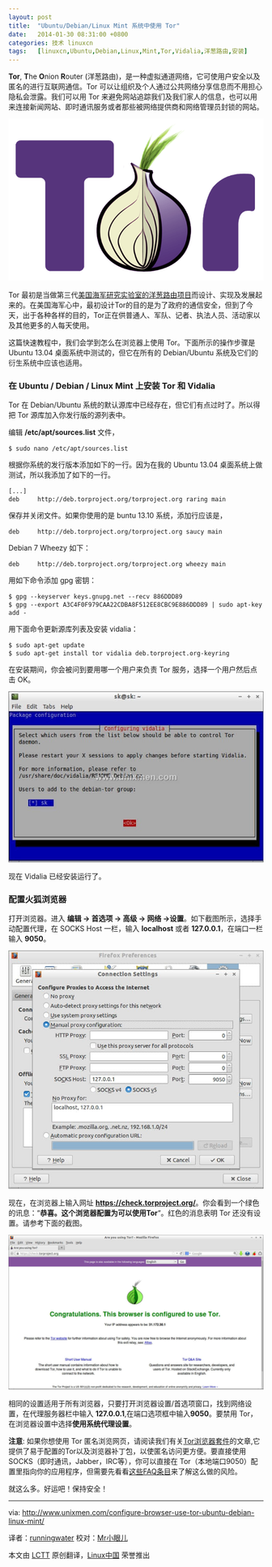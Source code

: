 ```yaml
---
layout: post
title:	"Ubuntu/Debian/Linux Mint 系统中使用 Tor"
date:	2014-01-30 08:31:00 +0800 
categories:	技术 linuxcn 
tags:	[linuxcn,Ubuntu,Debian,Linux,Mint,Tor,Vidalia,洋葱路由,安装]
---
```



**Tor**, **T**he **O**nion **R**outer (洋葱路由)，是一种虚拟通道网络，它可使用户安全以及匿名的进行互联网通信。Tor 可以让组织及个人通过公共网络分享信息而不用担心隐私会泄露。我们可以用 Tor 来避免网站追踪我们及我们家人的信息，也可以用来连接新闻网站、即时通讯服务或者那些被网络提供商和网络管理员封锁的网站。


![](/Asserts/Images/album/201401/30/083025fzlau5t2za7t71ju.png)


Tor 最初是当做第三代[美国海军研究实验室的洋葱路由项目](http://www.onion-router.net/)而设计、实现及发展起来的。在美国海军心中，最初设计Tor的目的是为了政府的通信安全，但到了今天，出于各种各样的目的，Tor正在供普通人、军队、记者、执法人员、活动家以及其他更多的人每天使用。


这篇快速教程中，我们会学到怎么在浏览器上使用 Tor。下面所示的操作步骤是 Ubuntu 13.04 桌面系统中测试的，但它在所有的 Debian/Ubuntu 系统及它们的衍生系统中应该也适用。


### 在 Ubuntu / Debian / Linux Mint 上安装 Tor 和 Vidalia


Tor 在 Debian/Ubuntu 系统的默认源库中已经存在，但它们有点过时了。所以得把 Tor 源库加入你发行版的源列表中。


编辑 **/etc/apt/sources.list** 文件，



```
$ sudo nano /etc/apt/sources.list

```

根据你系统的发行版本添加如下的一行。因为在我的 Ubuntu 13.04 桌面系统上做测试，所以我添加了如下的一行。



```
[...]
deb     http://deb.torproject.org/torproject.org raring main

```

保存并关闭文件。如果你使用的是 buntu 13.10 系统，添加行应该是，



```
deb     http://deb.torproject.org/torproject.org saucy main

```

Debian 7 Wheezy 如下：



```
deb     http://deb.torproject.org/torproject.org wheezy main

```

用如下命令添加 gpg 密钥：



```
$ gpg --keyserver keys.gnupg.net --recv 886DDD89 
$ gpg --export A3C4F0F979CAA22CDBA8F512EE8CBC9E886DDD89 | sudo apt-key add -

```

用下面命令更新源库列表及安装 vidalia：



```
$ sudo apt-get update
$ sudo apt-get install tor vidalia deb.torproject.org-keyring

```

在安装期间，你会被问到要用哪一个用户来负责 Tor 服务，选择一个用户然后点击 OK。


![](/Asserts/Images/album/201401/30/083104seeq8tiyw22k536f.jpg)


现在 Vidalia 已经安装运行了。


### 配置火狐浏览器


打开浏览器。进入 **编辑 -> 首选项 -> 高级 -> 网络 ->设置**。如下截图所示，选择手动配置代理，在 SOCKS Host 一栏，输入 **localhost** 或者 **127.0.0.1**，在端口一栏输入 **9050**。


![](/Asserts/Images/album/201401/30/083106i9yomka94mh9m300.jpg)


现在，在浏览器上输入网址 **<https://check.torproject.org/>**。你会看到一个绿色的讯息：“**恭喜。这个浏览器配置为可以使用Tor**“。红色的消息表明 Tor 还没有设置。请参考下面的截图。


![你使用 Tor 吗? - Mozilla Firefox_014](/Asserts/Images/album/201401/30/0831110ktp1128ix98fuz2.jpg)


相同的设置适用于所有浏览器，只要打开浏览器设置/首选项窗口，找到网络设置，在代理服务器栏中输入 **127.0.0.1**,在端口选项框中输入**9050**。要禁用 Tor，在浏览器设置中选择**使用系统代理设置**。


**注意**: 如果你想使用 Tor 匿名浏览网页，请阅读我们有关[Tor浏览器套件](http://www.unixmen.com/protect-your-online-privacy-with-tor-browser/)的文章,它提供了易于配置的Tor以及浏览器补丁包，以使匿名访问更方便。要直接使用SOCKS（即时通讯，Jabber，IRC等），你可以直接在 Tor（本地端口9050）配置里指向你的应用程序，但需要先看看[这些FAQ条目](https://trac.torproject.org/projects/tor/wiki/doc/TorFAQ#SOCKSAndDNS)来了解这么做的风险。


就这么多。好运吧！保持安全！




---


via: <http://www.unixmen.com/configure-browser-use-tor-ubuntu-debian-linux-mint/>


译者：[runningwater](https://github.com/runningwater) 校对：[Mr小眼儿](http://blog.csdn.net/tinyeyeser)


本文由 [LCTT](https://github.com/LCTT/TranslateProject) 原创翻译，[Linux中国](http://linux.cn/) 荣誉推出
